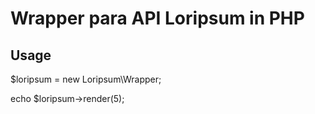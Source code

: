 # Wrapper para API Loripsum in PHP

## Usage

$loripsum = new Loripsum\Wrapper;

echo $loripsum->render(5);

